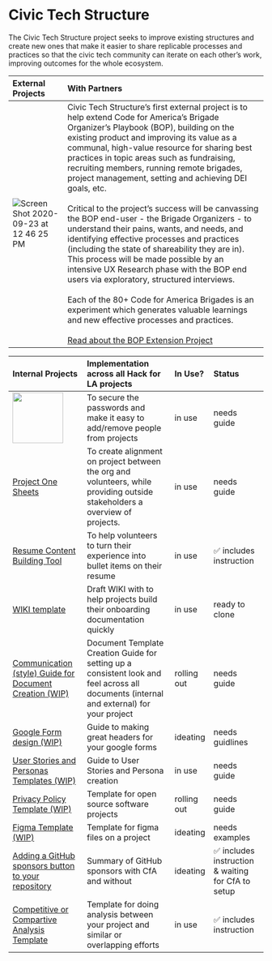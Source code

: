 # Civic Tech Structure

The Civic Tech Structure project seeks to improve existing structures and create new ones that make it easier to share replicable processes and practices so that the civic tech community can iterate on each other’s work, improving outcomes for the whole ecosystem.  

| External Projects | With Partners|
|:--|:--|
| ![Screen Shot 2020-09-23 at 12 46 25 PM](https://user-images.githubusercontent.com/37763229/94065214-afd7bc00-fd9f-11ea-93c6-6ad264e38b3e.png)   |     Civic Tech Structure’s first external project is to help extend Code for America’s Brigade Organizer’s Playbook (BOP), building on the existing product and improving its value as a communal, high-value resource for sharing best practices in topic areas such as fundraising, recruiting members, running remote brigades, project management, setting and achieving DEI goals, etc.<br><br>Critical to the project’s success will be canvassing the BOP end-user - the Brigade Organizers - to understand their pains, wants, and needs, and identifying effective processes and practices (including the state of shareability they are in).  This process will be made possible by an intensive UX Research phase with the BOP end users via exploratory, structured interviews.<br><br>Each of the 80+ Code for America Brigades is an experiment which generates valuable learnings and new effective processes and practices.<br><br>[Read about the BOP Extension Project](https://github.com/codeforamerica/brigade-playbook/blob/master/README.md)  | 

| Internal Projects | Implementation across all Hack for LA projects | In Use? | Status |
|:--|:--|:--|:--|
| <img src="https://user-images.githubusercontent.com/37763229/94067492-cf241880-fda2-11ea-9408-1f66f7f4bb61.png" width="100"> | To secure the passwords and make it easy to add/remove people from projects | in use | needs guide
| [Project One Sheets](https://github.com/hackforla/product-managment/issues/3) |  To create alignment on project between the org and volunteers, while providing outside stakeholders a overview of projects. | in use | needs guide |
| [Resume Content Building Tool](https://docs.google.com/spreadsheets/d/164RGPJK3b5IdmWhici-d8Qss1_PvGPL5gwsEHujxTfQ/) |  To help volunteers to turn their experience into bullet items on their resume | in use | ✅ includes instruction |
| [WIKI template](https://github.com/hackforla/product-managment/issues/25) |  Draft WIKI with to help projects build their onboarding documentation quickly | in use | ready to clone |
| [Communication (style) Guide for Document Creation (WIP)](https://github.com/hackforla/product-managment/issues/22) |  Document Template Creation Guide for setting up a consistent look and feel across all documents (internal and external) for your project | rolling out | needs guide |
| [Google Form design (WIP)](https://github.com/hackforla/product-managment/issues/23) |  Guide to making great headers for your google forms | ideating | needs guidlines |
| [User Stories and Personas Templates (WIP)](https://github.com/hackforla/product-managment/issues/21) |  Guide to User Stories and Persona creation | in use | needs guide |
| [Privacy Policy Template (WIP)](https://github.com/hackforla/product-managment/issues/26) |  Template for open source software projects | rolling out | needs guide |
| [Figma Template (WIP)](https://github.com/hackforla/product-managment/issues/20) |  Template for figma files on a project | ideating | needs examples |
| [Adding a GitHub sponsors button to your repository](https://github.com/hackforla/brigade2point0/issues/1) |  Summary of GitHub sponsors with CfA and without | ideating | ✅ includes instruction & waiting for CfA to setup |
| [Competitive or Compartive Analysis Template](https://docs.google.com/spreadsheets/d/1ePxxsLpdC4MMvJICyMYljHawhs1j-hpFHZFOtB0fdDc/edit#gid=0) |  Template for doing analysis between your project and similar or overlapping efforts | in use | ✅ includes instruction |
